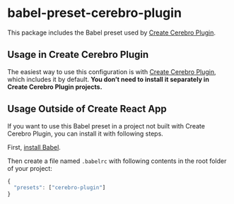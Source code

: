 # babel-preset-cerebro-plugin

This package includes the Babel preset used by [Create Cerebro Plugin](https://github.com/KELiON/create-cerebro-plugin).<br>

## Usage in Create Cerebro Plugin

The easiest way to use this configuration is with [Create Cerebro Plugin](https://github.com/KELiON/create-cerebro-plugin), which includes it by default. **You don’t need to install it separately in Create Cerebro Plugin projects.**

## Usage Outside of Create React App

If you want to use this Babel preset in a project not built with Create Cerebro Plugin, you can install it with following steps.

First, [install Babel](https://babeljs.io/docs/setup/).

Then create a file named `.babelrc` with following contents in the root folder of your project:

  ```js
  {
    "presets": ["cerebro-plugin"]
  }
  ```